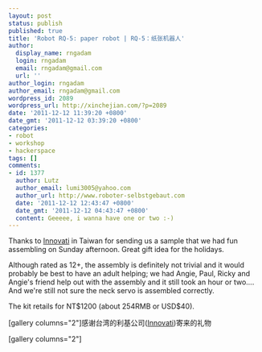 ```yaml
---
layout: post
status: publish
published: true
title: 'Robot RQ-5: paper robot | RQ-5：纸张机器人'
author:
  display_name: rngadam
  login: rngadam
  email: rngadam@gmail.com
  url: ''
author_login: rngadam
author_email: rngadam@gmail.com
wordpress_id: 2089
wordpress_url: http://xinchejian.com/?p=2089
date: '2011-12-12 11:39:20 +0800'
date_gmt: '2011-12-12 03:39:20 +0800'
categories:
- robot
- workshop
- hackerspace
tags: []
comments:
- id: 1377
  author: Lutz
  author_email: lumi3005@yahoo.com
  author_url: http://www.roboter-selbstgebaut.com
  date: '2011-12-12 12:43:47 +0800'
  date_gmt: '2011-12-12 04:43:47 +0800'
  content: Geeeee, i wanna have one or two :-)
---
```

<p><!--:en-->Thanks to <a href="http://www.innovati.com.tw">Innovati</a> in Taiwan for sending us a sample that we had fun assembling on Sunday afternoon. Great gift idea for the holidays.</p>
<p>Although rated as 12+, the assembly is definitely not trivial and it would probably be best to have an adult helping; we had Angie, Paul, Ricky and Angie's friend help out with the assembly and it still took an hour or two.... And we're still not sure the neck servo is assembled correctly. </p>
<p>The kit retails for NT$1200 (about 254RMB or USD$40).</p>
<p>[gallery columns="2"]<!--:--><!--:zh-->感谢台湾的利基公司(<a href="http://www.innovati.com.tw">Innovati</a>)寄来的礼物</p>
<p>[gallery columns="2"]<!--:--></p>
